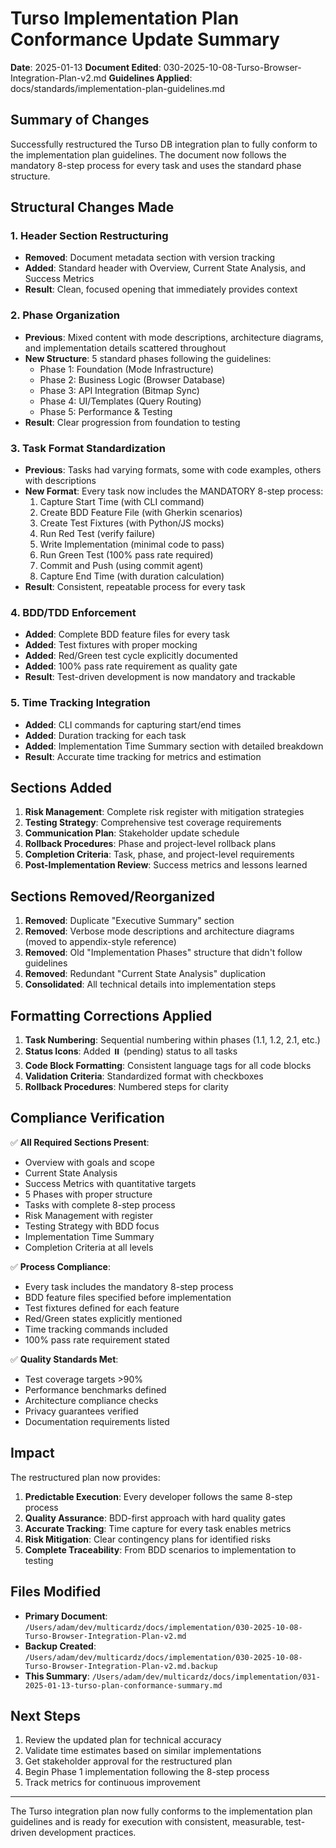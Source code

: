 # Turso Implementation Plan Conformance Update Summary

**Date**: 2025-01-13
**Document Edited**: 030-2025-10-08-Turso-Browser-Integration-Plan-v2.md
**Guidelines Applied**: docs/standards/implementation-plan-guidelines.md

## Summary of Changes

Successfully restructured the Turso DB integration plan to fully conform to the implementation plan guidelines. The document now follows the mandatory 8-step process for every task and uses the standard phase structure.

## Structural Changes Made

### 1. **Header Section Restructuring**
- **Removed**: Document metadata section with version tracking
- **Added**: Standard header with Overview, Current State Analysis, and Success Metrics
- **Result**: Clean, focused opening that immediately provides context

### 2. **Phase Organization**
- **Previous**: Mixed content with mode descriptions, architecture diagrams, and implementation details scattered throughout
- **New Structure**: 5 standard phases following the guidelines:
  - Phase 1: Foundation (Mode Infrastructure)
  - Phase 2: Business Logic (Browser Database)
  - Phase 3: API Integration (Bitmap Sync)
  - Phase 4: UI/Templates (Query Routing)
  - Phase 5: Performance & Testing
- **Result**: Clear progression from foundation to testing

### 3. **Task Format Standardization**
- **Previous**: Tasks had varying formats, some with code examples, others with descriptions
- **New Format**: Every task now includes the MANDATORY 8-step process:
  1. Capture Start Time (with CLI command)
  2. Create BDD Feature File (with Gherkin scenarios)
  3. Create Test Fixtures (with Python/JS mocks)
  4. Run Red Test (verify failure)
  5. Write Implementation (minimal code to pass)
  6. Run Green Test (100% pass rate required)
  7. Commit and Push (using commit agent)
  8. Capture End Time (with duration calculation)
- **Result**: Consistent, repeatable process for every task

### 4. **BDD/TDD Enforcement**
- **Added**: Complete BDD feature files for every task
- **Added**: Test fixtures with proper mocking
- **Added**: Red/Green test cycle explicitly documented
- **Added**: 100% pass rate requirement as quality gate
- **Result**: Test-driven development is now mandatory and trackable

### 5. **Time Tracking Integration**
- **Added**: CLI commands for capturing start/end times
- **Added**: Duration tracking for each task
- **Added**: Implementation Time Summary section with detailed breakdown
- **Result**: Accurate time tracking for metrics and estimation

## Sections Added

1. **Risk Management**: Complete risk register with mitigation strategies
2. **Testing Strategy**: Comprehensive test coverage requirements
3. **Communication Plan**: Stakeholder update schedule
4. **Rollback Procedures**: Phase and project-level rollback plans
5. **Completion Criteria**: Task, phase, and project-level requirements
6. **Post-Implementation Review**: Success metrics and lessons learned

## Sections Removed/Reorganized

1. **Removed**: Duplicate "Executive Summary" section
2. **Removed**: Verbose mode descriptions and architecture diagrams (moved to appendix-style reference)
3. **Removed**: Old "Implementation Phases" structure that didn't follow guidelines
4. **Removed**: Redundant "Current State Analysis" duplication
5. **Consolidated**: All technical details into implementation steps

## Formatting Corrections Applied

1. **Task Numbering**: Sequential numbering within phases (1.1, 1.2, 2.1, etc.)
2. **Status Icons**: Added ⏸️ (pending) status to all tasks
3. **Code Block Formatting**: Consistent language tags for all code blocks
4. **Validation Criteria**: Standardized format with checkboxes
5. **Rollback Procedures**: Numbered steps for clarity

## Compliance Verification

✅ **All Required Sections Present**:
- Overview with goals and scope
- Current State Analysis
- Success Metrics with quantitative targets
- 5 Phases with proper structure
- Tasks with complete 8-step process
- Risk Management with register
- Testing Strategy with BDD focus
- Implementation Time Summary
- Completion Criteria at all levels

✅ **Process Compliance**:
- Every task includes the mandatory 8-step process
- BDD feature files specified before implementation
- Test fixtures defined for each feature
- Red/Green states explicitly mentioned
- Time tracking commands included
- 100% pass rate requirement stated

✅ **Quality Standards Met**:
- Test coverage targets >90%
- Performance benchmarks defined
- Architecture compliance checks
- Privacy guarantees verified
- Documentation requirements listed

## Impact

The restructured plan now provides:
1. **Predictable Execution**: Every developer follows the same 8-step process
2. **Quality Assurance**: BDD-first approach with hard quality gates
3. **Accurate Tracking**: Time capture for every task enables metrics
4. **Risk Mitigation**: Clear contingency plans for identified risks
5. **Complete Traceability**: From BDD scenarios to implementation to testing

## Files Modified

- **Primary Document**: `/Users/adam/dev/multicardz/docs/implementation/030-2025-10-08-Turso-Browser-Integration-Plan-v2.md`
- **Backup Created**: `/Users/adam/dev/multicardz/docs/implementation/030-2025-10-08-Turso-Browser-Integration-Plan-v2.md.backup`
- **This Summary**: `/Users/adam/dev/multicardz/docs/implementation/031-2025-01-13-turso-plan-conformance-summary.md`

## Next Steps

1. Review the updated plan for technical accuracy
2. Validate time estimates based on similar implementations
3. Get stakeholder approval for the restructured plan
4. Begin Phase 1 implementation following the 8-step process
5. Track metrics for continuous improvement

---

The Turso integration plan now fully conforms to the implementation plan guidelines and is ready for execution with consistent, measurable, test-driven development practices.